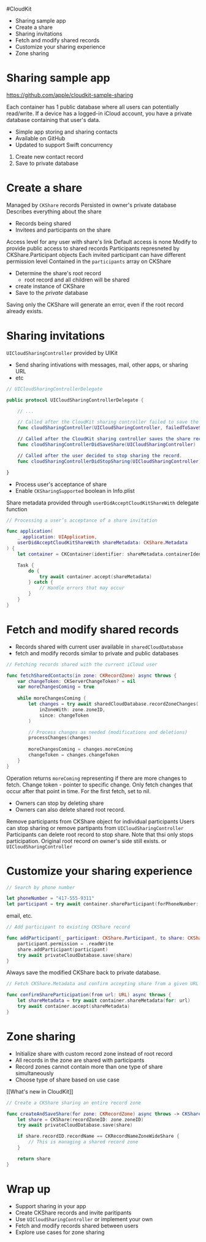#CloudKit 

* Sharing sample app
* Create a share
* Sharing invitations
* Fetch and modify shared records
* Customize your sharing experience
* Zone sharing

# Sharing sample app
https://github.com/apple/cloudkit-sample-sharing

Each container has 1 public database where all users can potentially read/write.  If a device has a logged-in iCloud account, you have a private database containing that user's data.

* Simple app storing and sharing contacts
* Available on GitHub
* Updated to support Swift concurrency

1.  Create new contact record
2.  Save to private database

# Create a share
Managed by `CKShare` records
Persisted in owner's private database
Describes everything about the share
* Records being shared
* Invitees and participants on the share

Access level for any user with share's link
Default access is none
Modify to provide public access to shared records
Participants represneted by CKShare.Participant objects
Each invited participant can have different permission level
Contained in the `participants` array on CKShare
* Determine the share's root record
	* root record and all children will be shared
* create instance of CKShare
* Save to the *private* database

Saving only the CKShare will generate an error, even if the root record already exists.  

# Sharing invitations
`UICloudSharingController` provided by UIKit
* Send sharing intivations with messages, mail, other apps, or sharing URL
* etc

```swift
// UICloudSharingControllerDelegate

public protocol UICloudSharingControllerDelegate {

    // ...

    // Called after the CloudKit sharing controller failed to save the share record.
    func cloudSharingController(UICloudSharingController, failedToSaveShareWithError: Error)

    // Called after the CloudKit sharing controller saves the share record.
    func cloudSharingControllerDidSaveShare(UICloudSharingController)

    // Called after the user decided to stop sharing the record.
    func cloudSharingControllerDidStopSharing(UICloudSharingController)

}
```

* Process user's acceptance of share
* Enable `CKSharingSupported` boolean in Info.plist

Share metadata provided through `userDidAcceptCloudKitShareWith` delegate function
```swift
// Processing a user’s acceptance of a share invitation

func application(
    _ application: UIApplication,
    userDidAcceptCloudKitShareWith shareMetadata: CKShare.Metadata
) {
    let container = CKContainer(identifier: shareMetadata.containerIdentifier)

    Task {
        do {
            try await container.accept(shareMetadata)
        } catch {
            // Handle errors that may occur
        }
    }
}
```

# Fetch and modify shared records
* Records shared with current user available in `sharedCloudDatabase`
* fetch and modify records similar to private and public databases


```swift
// Fetching records shared with the current iCloud user

func fetchSharedContacts(in zone: CKRecordZone) async throws {
    var changeToken: CKServerChangeToken? = nil
    var moreChangesComing = true
    
    while moreChangesComing {
        let changes = try await sharedCloudDatabase.recordZoneChanges(
            inZoneWith: zone.zoneID, 
            since: changeToken
        )

        // Process changes as needed (modifications and deletions)
        processChanges(changes)
          
        moreChangesComing = changes.moreComing
        changeToken = changes.changeToken
    }
}
```

Operation returns `moreComing` representing if there are more changes to fetch.
Change token - pointer to specific change.
Only fetch changes that occur after that point in time.  For the first fetch, set to nil.

* Owners can stop by deleting share
* Owners can also delete shared root record.

Remove participants from CKShare object for individual participants
Users can stop sharing or remove partipants from `UICloudSharingController`
Participants can delete root record to stop share.  Note that thsi only stops participation.  Original root record on owner's side still exists.
or `UICloudSharingController`

# Customize your sharing experience
```swift
// Search by phone number

let phoneNumber = "417-555-9311"
let participant = try await container.shareParticipant(forPhoneNumber: phoneNumber)
```

email, etc.

```swift
// Add participant to existing CKShare record

func addParticipant(_ participant: CKShare.Participant, to share: CKShare) async throws {
    participant.permission = .readWrite
    share.addParticipant(participant)
    try await privateCloudDatabase.save(share)
}
```

Always save the modified CKShare back to private database.

```swift
// Fetch CKShare.Metadata and confirm accepting share from a given URL

func confirmShareParticipation(from url: URL) async throws {
    let shareMetadata = try await container.shareMetadata(for: url)
    try await container.accept(shareMetadata)
}
```

# Zone sharing
* Initialize share with custom record zone instead of root record
* All records in the zone are shared with participants
* Record zones cannot contain more than one type of share simultaneously
* Choose type of share based on use case

[[What's new in CloudKit]]

```swift
// Create a CKShare sharing an entire record zone

func createAndSaveShare(for zone: CKRecordZone) async throws -> CKShare {
    let share = CKShare(recordZoneID: zone.zoneID)
    try await privateCloudDatabase.save(share)

    if share.recordID.recordName == CKRecordNameZoneWideShare {
        // This is managing a shared record zone
    }

    return share
}
```

# Wrap up
* Support sharing in your app
* Create CKShare records and invite paritipants
* Use `UICloudSharingController` or implement your own
* Fetch and modify records shared between users
* Explore use cases for zone sharing

